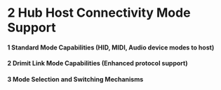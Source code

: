 # 2 Hub Host Connectivity Mode Support


#### 1 Standard Mode Capabilities (HID, MIDI, Audio device modes to host)


#### 2 Drimit Link Mode Capabilities (Enhanced protocol support)


#### 3 Mode Selection and Switching Mechanisms

